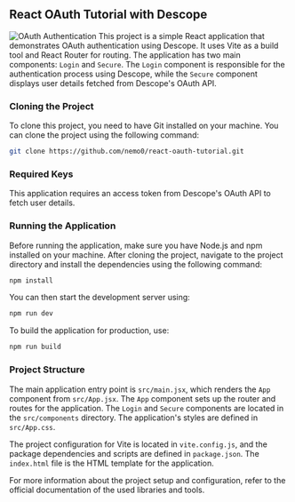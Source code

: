 ## React OAuth Tutorial with Descope

![OAuth Authentication](https://imgur.com/zWHdvZb.gif)
This project is a simple React application that demonstrates OAuth authentication using Descope. It uses Vite as a build tool and React Router for routing. The application has two main components: `Login` and `Secure`. The `Login` component is responsible for the authentication process using Descope, while the `Secure` component displays user details fetched from Descope's OAuth API.

### Cloning the Project

To clone this project, you need to have Git installed on your machine. You can clone the project using the following command:

```sh
git clone https://github.com/nemo0/react-oauth-tutorial.git
```

### Required Keys

This application requires an access token from Descope's OAuth API to fetch user details.

### Running the Application

Before running the application, make sure you have Node.js and npm installed on your machine. After cloning the project, navigate to the project directory and install the dependencies using the following command:

```sh
npm install
```

You can then start the development server using:

```sh
npm run dev
```

To build the application for production, use:

```sh
npm run build
```

### Project Structure

The main application entry point is `src/main.jsx`, which renders the `App` component from `src/App.jsx`. The `App` component sets up the router and routes for the application. The `Login` and `Secure` components are located in the `src/components` directory. The application's styles are defined in `src/App.css`.

The project configuration for Vite is located in `vite.config.js`, and the package dependencies and scripts are defined in `package.json`. The `index.html` file is the HTML template for the application.

For more information about the project setup and configuration, refer to the official documentation of the used libraries and tools.
